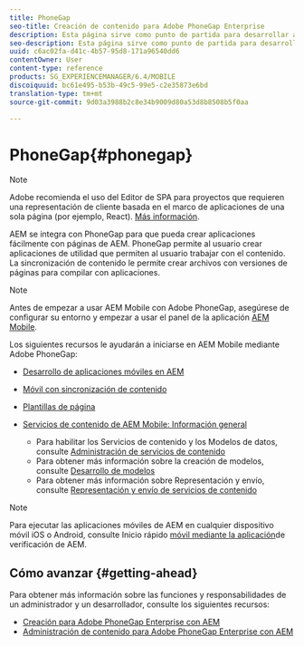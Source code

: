 ```yaml
---
title: PhoneGap
seo-title: Creación de contenido para Adobe PhoneGap Enterprise
description: Esta página sirve como punto de partida para desarrollar aplicaciones mediante PhoneGap Enterprise con AEM. AEM se integra con PhoneGap para que pueda crear aplicaciones fácilmente con páginas de AEM. PhoneGap permite al usuario crear aplicaciones de utilidad que permiten al usuario trabajar con el contenido.
seo-description: Esta página sirve como punto de partida para desarrollar aplicaciones mediante PhoneGap Enterprise con AEM. AEM se integra con PhoneGap para que pueda crear aplicaciones fácilmente con páginas de AEM. PhoneGap permite al usuario crear aplicaciones de utilidad que permiten al usuario trabajar con el contenido.
uuid: c6ac02fa-d41c-4b57-95d8-171a96540dd6
contentOwner: User
content-type: reference
products: SG_EXPERIENCEMANAGER/6.4/MOBILE
discoiquuid: bc61e495-b53b-49c5-99e5-c2e35873e6bd
translation-type: tm+mt
source-git-commit: 9d03a3988b2c8e34b9009d80a53d8b8508b5f0aa

---
```



# PhoneGap{#phonegap}

>[!NOTE]
>
>Adobe recomienda el uso del Editor de SPA para proyectos que requieren una representación de cliente basada en el marco de aplicaciones de una sola página (por ejemplo, React). [Más información](/help/sites-developing/spa-overview.md).

AEM se integra con PhoneGap para que pueda crear aplicaciones fácilmente con páginas de AEM. PhoneGap permite al usuario crear aplicaciones de utilidad que permiten al usuario trabajar con el contenido. La sincronización de contenido le permite crear archivos con versiones de páginas para compilar con aplicaciones.

>[!NOTE]
>
>Antes de empezar a usar AEM Mobile con Adobe PhoneGap, asegúrese de configurar su entorno y empezar a usar el panel de la aplicación [AEM Mobile](/help/mobile/phonegap-authoring-apps.md).

Los siguientes recursos le ayudarán a iniciarse en AEM Mobile mediante Adobe PhoneGap:

* [Desarrollo de aplicaciones móviles en AEM](/help/mobile/developing-mobile-applications.md)
* [Móvil con sincronización de contenido](/help/mobile/phonegap-contentsync.md)
* [Plantillas de página](/help/mobile/phonegap-apps-arch-page-templates.md)

* [Servicios de contenido de AEM Mobile: Información general](/help/mobile/develop-content-as-a-service.md)

   * Para habilitar los Servicios de contenido y los Modelos de datos, consulte [Administración de servicios de contenido](/help/mobile/developing-content-services.md)
   * Para obtener más información sobre la creación de modelos, consulte [Desarrollo de modelos](/help/mobile/administer-mobile-apps.md)
   * Para obtener más información sobre Representación y envío, consulte [Representación y envío de servicios de contenido](/help/mobile/rendering-and-delivery.md)

>[!NOTE]
>
>Para ejecutar las aplicaciones móviles de AEM en cualquier dispositivo móvil iOS o Android, consulte Inicio rápido [móvil mediante la aplicación](/help/mobile/phonegap-mobile-quickstart.md)de verificación de AEM.

## Cómo avanzar {#getting-ahead}

Para obtener más información sobre las funciones y responsabilidades de un administrador y un desarrollador, consulte los siguientes recursos:

* [Creación para Adobe PhoneGap Enterprise con AEM](/help/mobile/phonegap.md)
* [Administración de contenido para Adobe PhoneGap Enterprise con AEM](/help/mobile/administer-phonegap.md)

